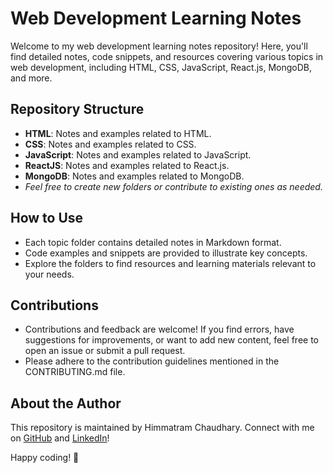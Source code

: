 # Web Development Learning Notes

Welcome to my web development learning notes repository! Here, you'll find detailed notes, code snippets, and resources covering various topics in web development, including HTML, CSS, JavaScript, React.js, MongoDB, and more.

## Repository Structure

- **HTML**: Notes and examples related to HTML.
- **CSS**: Notes and examples related to CSS.
- **JavaScript**: Notes and examples related to JavaScript.
- **ReactJS**: Notes and examples related to React.js.
- **MongoDB**: Notes and examples related to MongoDB.
- *Feel free to create new folders or contribute to existing ones as needed.*

## How to Use

- Each topic folder contains detailed notes in Markdown format.
- Code examples and snippets are provided to illustrate key concepts.
- Explore the folders to find resources and learning materials relevant to your needs.

## Contributions

- Contributions and feedback are welcome! If you find errors, have suggestions for improvements, or want to add new content, feel free to open an issue or submit a pull request.
- Please adhere to the contribution guidelines mentioned in the CONTRIBUTING.md file.

## About the Author

This repository is maintained by Himmatram Chaudhary. Connect with me on [GitHub](https://github.com/himmat404) and [LinkedIn](https://www.linkedin.com/in/himmatram-chaudhary-11a783197/)!

Happy coding! 🚀